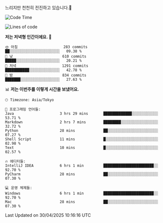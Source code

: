 느리지만 천천히 전진하고 있습니다.🐢

<!--START_SECTION:waka-->
![Code Time](http://img.shields.io/badge/Code%20Time-1%2C582%20hrs%2039%20mins-blue)

![Lines of code](https://img.shields.io/badge/%EC%A0%80%EB%8A%94%20%EC%97%AC%ED%83%9C%EA%B9%8C%EC%A7%80%20-918.7%20thousand%20%EC%A4%84%EC%9D%98%20%EC%BD%94%EB%93%9C%EB%A5%BC%20%EC%9E%91%EC%84%B1%ED%96%88%EC%96%B4%EC%9A%94.-blue)

**저는 저녁형 인간이에요. 🦉** 

```text
🌞 아침                     283 commits         ██░░░░░░░░░░░░░░░░░░░░░░░   09.38 % 
🌆 낮　                     610 commits         █████░░░░░░░░░░░░░░░░░░░░   20.21 % 
🌃 저녁                     1291 commits        ███████████░░░░░░░░░░░░░░   42.78 % 
🌙 밤　                     834 commits         ███████░░░░░░░░░░░░░░░░░░   27.63 % 
```


📊 **저는 이번주를 이렇게 시간을 보냈어요.** 

```text
🕑︎ Timezone: Asia/Tokyo

💬 프로그래밍 언어들: 
Java                     3 hrs 29 mins       █████████████░░░░░░░░░░░░   53.71 % 
Markdown                 2 hrs 7 mins        ████████░░░░░░░░░░░░░░░░░   32.72 % 
Python                   28 mins             ██░░░░░░░░░░░░░░░░░░░░░░░   07.27 % 
Shell Script             11 mins             █░░░░░░░░░░░░░░░░░░░░░░░░   02.98 % 
Text                     10 mins             █░░░░░░░░░░░░░░░░░░░░░░░░   02.57 % 

🔥 에디터들: 
IntelliJ IDEA            6 hrs 1 min         ███████████████████████░░   92.70 % 
PyCharm                  28 mins             ██░░░░░░░░░░░░░░░░░░░░░░░   07.30 % 

💻 운영 체제들: 
Windows                  6 hrs 1 min         ███████████████████████░░   92.70 % 
Mac                      28 mins             ██░░░░░░░░░░░░░░░░░░░░░░░   07.30 % 
```


 Last Updated on 30/04/2025 10:16:16 UTC
<!--END_SECTION:waka-->
